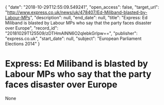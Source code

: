 {
  "date": "2018-10-29T12:55:09.549241", 
  "open_access": false, 
  "target_url": "http://www.express.co.uk/news/uk/478407/Ed-Miliband-blasted-by-Labour-MPs", 
  "description": null, 
  "end_date": null, 
  "title": "Express: Ed Miliband is blasted by Labour MPs who say that the party faces disaster over Europe", 
  "record_id": "20181029T125509/zDTHmAlNN6O2qIebkGrlpw==", 
  "publisher": "express.co.uk", 
  "start_date": null, 
  "subject": "European Parliament Elections 2014"
}

# Express: Ed Miliband is blasted by Labour MPs who say that the party faces disaster over Europe

None
